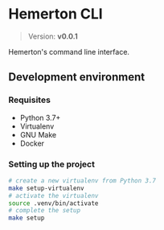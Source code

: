 # Hemerton CLI

> Version: **v0.0.1**

Hemerton's command line interface.

## Development environment

### Requisites

- Python 3.7+
- Virtualenv
- GNU Make
- Docker

### Setting up the project

```bash
# create a new virtualenv from Python 3.7
make setup-virtualenv
# activate the virtualenv
source .venv/bin/activate
# complete the setup
make setup
```
